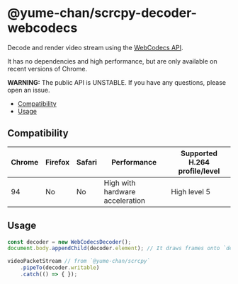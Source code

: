 # @yume-chan/scrcpy-decoder-webcodecs

Decode and render video stream using the [WebCodecs API](https://developer.mozilla.org/en-US/docs/Web/API/WebCodecs_API).

It has no dependencies and high performance, but are only available on recent versions of Chrome.

**WARNING:** The public API is UNSTABLE. If you have any questions, please open an issue.

- [Compatibility](#compatibility)
- [Usage](#usage)

## Compatibility

| Chrome | Firefox | Safari | Performance                     | Supported H.264 profile/level |
| ------ | ------- | ------ | ------------------------------- | ----------------------------- |
| 94     | No      | No     | High with hardware acceleration | High level 5                  |

## Usage

```ts
const decoder = new WebCodecsDecoder();
document.body.appendChild(decoder.element); // It draws frames onto `decoder.element`

videoPacketStream // from `@yume-chan/scrcpy`
    .pipeTo(decoder.writable)
    .catch(() => { });
```
